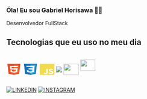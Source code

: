 ### Óla! Eu sou Gabriel Horisawa 🖐🏻

Desenvolvedor FullStack

## Tecnologias que eu uso no meu dia
<div style='display: inline_block'><br>
  
  <img align="center"  height="30" width="40" src="https://raw.githubusercontent.com/devicons/devicon/master/icons/html5/html5-original.svg">
  <img align="center"  height="30" width="40" src="https://raw.githubusercontent.com/devicons/devicon/master/icons/css3/css3-original.svg">
  <img align="center"  height="30" width="40" src="https://raw.githubusercontent.com/devicons/devicon/master/icons/javascript/javascript-plain.svg">
  <img align="center" heght="30"  width="40" src="https://cdn.jsdelivr.net/gh/devicons/devicon@latest/icons/angularjs/angularjs-original.svg" />
  <img align="center"  height="30" width="40" src="https://cdn.jsdelivr.net/gh/devicons/devicon@latest/icons/java/java-original.svg">
  <img aling="center" height="30" width="40" src="https://cdn.jsdelivr.net/gh/devicons/devicon@latest/icons/nodejs/nodejs-original-wordmark.svg">
  
</div><br>

[![LINKEDIN](https://img.shields.io/badge/LinkedIn-0077B5?style=for-the-badge&logo=linkedin&logoColor=white)](https://www.linkedin.com/in/gabrielhorisawa/)
[![INSTAGRAM](https://img.shields.io/badge/Instagram-E4405F?style=for-the-badge&logo=instagram&logoColor=white)](https://www.instagram.com/gabrielhorisawa/)


